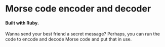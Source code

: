 # Morse code encoder and decoder
#### Built with Ruby.
Wanna send your best friend a secret message? Perhaps, you can run the code to encode and decode Morse code and put that in use.
